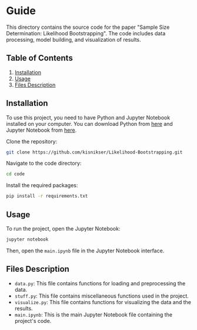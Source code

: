 # Guide

This directory contains the source code for the paper "Sample Size Determination: Likelihood Bootstrapping". The code includes data processing, model building, and visualization of results.

## Table of Contents
1. [Installation](#installation)
2. [Usage](#usage)
3. [Files Description](#files-description)

## Installation <a name="installation"></a>
To use this project, you need to have Python and Jupyter Notebook installed on your computer. You can download Python from [here](https://www.python.org/downloads/) and Jupyter Notebook from [here](https://jupyter.org/install).

Clone the repository:
```bash
git clone https://github.com/kisnikser/Likelihood-Bootstrapping.git
```

Navigate to the code directory:
```bash
cd code
```

Install the required packages:
```bash
pip install -r requirements.txt
```

## Usage <a name="usage"></a>
To run the project, open the Jupyter Notebook:
```bash
jupyter notebook
```
Then, open the `main.ipynb` file in the Jupyter Notebook interface.

## Files Description <a name="files-description"></a>
- `data.py`: This file contains functions for loading and preprocessing the data.
- `stuff.py`: This file contains miscellaneous functions used in the project.
- `visualize.py`: This file contains functions for visualizing the data and the results.
- `main.ipynb`: This is the main Jupyter Notebook file containing the project's code.

